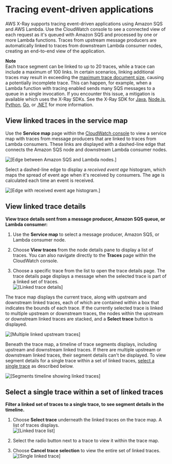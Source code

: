 # Tracing event\-driven applications<a name="xray-tracelinking"></a>

AWS X\-Ray supports tracing event\-driven applications using Amazon SQS and AWS Lambda\. Use the CloudWatch console to see a connected view of each request as it's queued with Amazon SQS and processed by one or more Lambda functions\. Traces from upstream message producers are automatically linked to traces from downstream Lambda consumer nodes, creating an end\-to\-end view of the application\. 

**Note**  
Each trace segment can be linked to up to 20 traces, while a trace can include a maximum of 100 links\. In certain scenarios, linking additional traces may result in exceeding the [maximum trace document size](https://docs.aws.amazon.com/general/latest/gr/xray.html#limits_xray), causing a potentially incomplete trace\. This can happen, for example, when a Lambda function with tracing enabled sends many SQS messages to a queue in a single invocation\. If you encounter this issue, a mitigation is available which uses the X\-Ray SDKs\. See the X\-Ray SDK for [Java](https://github.com/aws/aws-xray-sdk-java#oversampling-mitigation), [Node\.js](https://github.com/aws/aws-xray-sdk-node/tree/master/packages/core#oversampling-mitigation), [Python](https://github.com/aws/aws-xray-sdk-python#oversampling-mitigation), [Go](https://github.com/aws/aws-xray-sdk-go#oversampling-mitigation), or [\.NET](https://github.com/aws/aws-xray-sdk-dotnet#oversampling-mitigation) for more information\. 

## View linked traces in the service map<a name="xray-tracelinking-servicemap"></a>

Use the **Service map** page within the [CloudWatch console](https://console.aws.amazon.com/cloudwatch/) to view a service map with traces from message producers that are linked to traces from Lambda consumers\. These links are displayed with a dashed\-line edge that connects the Amazon SQS node and downstream Lambda consumer nodes\. 

![\[Edge between Amazon SQS and Lambda nodes.\]](http://docs.aws.amazon.com/xray/latest/devguide/images/console-batch-servicemap-linkededge.png)

Select a dashed\-line edge to display a *received event age* histogram, which maps the spread of event age when it's received by consumers\. The age is calculated each time an event is received\. 

![\[Edge with received event age histogram.\]](http://docs.aws.amazon.com/xray/latest/devguide/images/console-servicemap-linkededgedetails-cw.png)

## View linked trace details<a name="xray-tracelinking-tracedetails"></a>

**View trace details sent from a message producer, Amazon SQS queue, or Lambda consumer:**

1. Use the **Service map** to select a message producer, Amazon SQS, or Lambda consumer node\. 

1. Choose **View traces** from the node details pane to display a list of traces\. You can also navigate directly to the **Traces** page within the CloudWatch console\. 

1. Choose a specific trace from the list to open the trace details page\. The trace details page displays a message when the selected trace is part of a linked set of traces\.   
![\[Linked trace details\]](http://docs.aws.amazon.com/xray/latest/devguide/images/console-batch-tracedetails-header.png)

The trace map displays the current trace, along with upstream and downstream linked traces, each of which are contained within a box that indicates the bounds of each trace\. If the currently selected trace is linked to multiple upstream or downstream traces, the nodes within the upstream or downstream linked traces are stacked, and a **Select trace** button is displayed\. 

![\[Multiple linked upstream traces\]](http://docs.aws.amazon.com/xray/latest/devguide/images/console-batch-tracedetails-tracemap.png)

Beneath the trace map, a timeline of trace segments displays, including upstream and downstream linked traces\. If there are multiple upstream or downstream linked traces, their segment details can't be displayed\. To view segment details for a single trace within a set of linked traces, [select a single trace](#xray-tracelinking-filterbatch) as described below\. 

![\[Segments timeline showing linked traces\]](http://docs.aws.amazon.com/xray/latest/devguide/images/console-batch-tracedetails-timeline.png)

## Select a single trace within a set of linked traces<a name="xray-tracelinking-filterbatch"></a>

**Filter a linked set of traces to a single trace, to see segment details in the timeline\.**

1. Choose **Select trace** underneath the linked traces on the trace map\. A list of traces displays\.  
![\[Linked trace list\]](http://docs.aws.amazon.com/xray/latest/devguide/images/console-batch-tracedetails-tracelist.png)

1. Select the radio button next to a trace to view it within the trace map\. 

1. Choose **Cancel trace selection** to view the entire set of linked traces\.   
![\[Single linked trace\]](http://docs.aws.amazon.com/xray/latest/devguide/images/console-batch-tracedetails-filteredbatch.png)